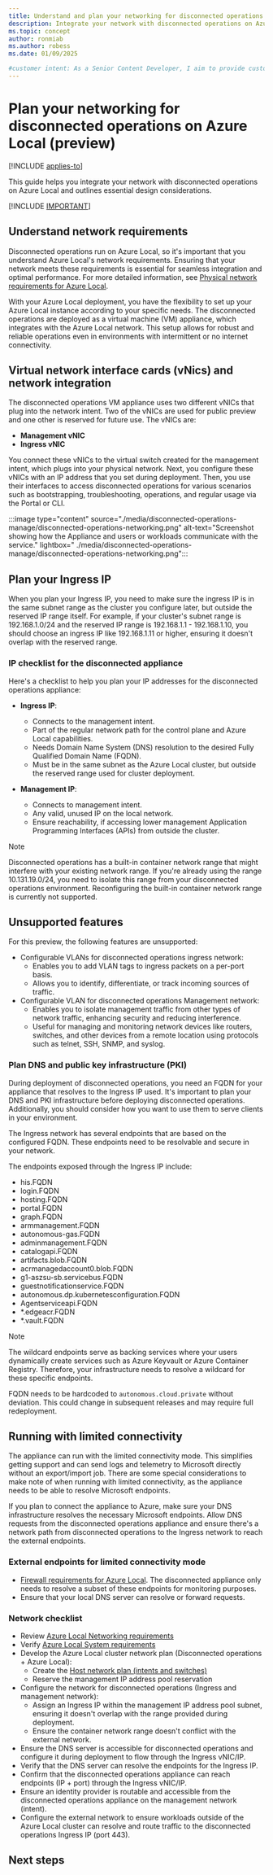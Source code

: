 ```yaml
---
title: Understand and plan your networking for disconnected operations on Azure Local (preview)
description: Integrate your network with disconnected operations on Azure Local (preview).
ms.topic: concept
author: ronmiab
ms.author: robess
ms.date: 01/09/2025

#customer intent: As a Senior Content Developer, I aim to provide customers with top-quality content to help them understand and plan their networking for Disconnected Operations on Azure Local.
---
```


# Plan your networking for disconnected operations on Azure Local (preview) 

[!INCLUDE [applies-to](../includes/release-2411-1-and-later.md)]

This guide helps you integrate your network with disconnected operations on Azure Local and outlines essential design considerations.  

[!INCLUDE [IMPORTANT](../includes/disconnected-operations-preview.md)]

## Understand network requirements  

Disconnected operations run on Azure Local, so it's important that you understand Azure Local's network requirements. Ensuring that your network meets these requirements is essential for seamless integration and optimal performance. For more detailed information, see [Physical network requirements for Azure Local](../concepts/physical-network-requirements.md).

With your Azure Local deployment, you have the flexibility to set up your Azure Local instance according to your specific needs. The disconnected operations are deployed as a virtual machine (VM) appliance, which integrates with the Azure Local network. This setup allows for robust and reliable operations even in environments with intermittent or no internet connectivity.

## Virtual network interface cards (vNics) and network integration

The disconnected operations VM appliance uses two different vNICs that plug into the network intent. Two of the vNICs are used for public preview and one other is reserved for future use. The vNICs are:

- **Management vNIC**  
- **Ingress vNIC**  

You connect these vNICs to the virtual switch created for the management intent, which plugs into your physical network. Next, you configure these vNICs with an IP address that you set during deployment. Then, you use their interfaces to access disconnected operations for various scenarios such as bootstrapping, troubleshooting, operations, and regular usage via the Portal or CLI.
  
:::image type="content" source="./media/disconnected-operations-manage/disconnected-operations-networking.png" alt-text="Screenshot showing how the Appliance and users or workloads communicate with the service." lightbox=" ./media/disconnected-operations-manage/disconnected-operations-networking.png":::

## Plan your Ingress IP  

When you plan your Ingress IP, you need to make sure the ingress IP is in the same subnet range as the cluster you configure later, but outside the reserved IP range itself. For example, if your cluster's subnet range is 192.168.1.0/24 and the reserved IP range is 192.168.1.1 - 192.168.1.10, you should choose an ingress IP like 192.168.1.11 or higher, ensuring it doesn't overlap with the reserved range.
  
### IP checklist for the disconnected appliance  

Here's a checklist to help you plan your IP addresses for the disconnected operations appliance:

- **Ingress IP**:
  - Connects to the management intent.
  - Part of the regular network path for the control plane and Azure Local capabilities.
  - Needs Domain Name System (DNS) resolution to the desired Fully Qualified Domain Name (FQDN).
  - Must be in the same subnet as the Azure Local cluster, but outside the reserved range used for cluster deployment.

- **Management IP**:
  - Connects to management intent.
  - Any valid, unused IP on the local network.
  - Ensure reachability, if accessing lower management Application Programming Interfaces (APIs) from outside the cluster.

> [!NOTE]
> Disconnected operations has a built-in container network range that might interfere with your existing network range. If you're already using the range 10.131.19.0/24, you need to isolate this range from your disconnected operations environment. Reconfiguring the built-in container network range is currently not supported.  

## Unsupported features  

For this preview, the following features are unsupported:  

- Configurable VLANs for disconnected operations ingress network:
    - Enables you to add VLAN tags to ingress packets on a per-port basis.
    - Allows you to identify, differentiate, or track incoming sources of traffic.  
- Configurable VLAN for disconnected operations Management network:
    - Enables you to isolate management traffic from other types of network traffic, enhancing security and reducing interference.
    - Useful for managing and monitoring network devices like routers, switches, and other devices from a remote location using protocols such as telnet, SSH, SNMP, and syslog.

### Plan DNS and public key infrastructure (PKI)  

During deployment of disconnected operations, you need an FQDN for your appliance that resolves to the Ingress IP used. It's important to plan your DNS and PKI infrastructure before deploying disconnected operations. Additionally, you should consider how you want to use them to serve clients in your environment.

The Ingress network has several endpoints that are based on the configured FQDN. These endpoints need to be resolvable and secure in your network.

The endpoints exposed through the Ingress IP include:

- his.FQDN  
- login.FQDN  
- hosting.FQDN  
- portal.FQDN  
- graph.FQDN  
- armmanagement.FQDN  
- autonomous-gas.FQDN  
- adminmanagement.FQDN  
- catalogapi.FQDN  
- artifacts.blob.FQDN  
- acrmanagedaccount0.blob.FQDN  
- g1-aszsu-sb.servicebus.FQDN  
- guestnotificationservice.FQDN  
- autonomous.dp.kubernetesconfiguration.FQDN  
- Agentserviceapi.FQDN  
- *.edgeacr.FQDN  
- *.vault.FQDN  

> [!NOTE]
> The wildcard endpoints serve as backing services where your users dynamically create services such as Azure Keyvault or Azure Container Registry. Therefore, your infrastructure needs to resolve a wildcard for these specific endpoints.
>
> FQDN needs to be hardcoded to `autonomous.cloud.private` without deviation. This could change in subsequent releases and may require full redeployment.

## Running with limited connectivity  

The appliance can run with the limited connectivity mode. This simplifies getting support and can send logs and telemetry to Microsoft directly without an export/import job. There are some special considerations to make note of when running with limited connectivity, as the appliance needs to be able to resolve Microsoft endpoints.

If you plan to connect the appliance to Azure, make sure your DNS infrastructure resolves the necessary Microsoft endpoints. Allow DNS requests from the disconnected operations appliance and ensure there's a network path from disconnected operations to the Ingress network to reach the external endpoints.

### External endpoints for limited connectivity mode

- [Firewall requirements for Azure Local](../concepts/firewall-requirements.md). The disconnected appliance only needs to resolve a subset of these endpoints for monitoring purposes.
- Ensure that your local DNS server can resolve or forward requests.

### Network checklist

- Review [Azure Local Networking requirements](../concepts/physical-network-requirements.md)
- Verify [Azure Local System requirements](../concepts/system-requirements.md)  
- Develop the Azure Local cluster network plan (Disconnected operations + Azure Local):  
  - Create the [Host network plan (intents and switches)](../concepts/host-network-requirements.md)  
  - Reserve the management IP address pool reservation
- Configure the network for disconnected operations (Ingress and management network):
  - Assign an Ingress IP within the management IP address pool subnet, ensuring it doesn't overlap with the range provided during deployment.  
  - Ensure the container network range doesn't conflict with the external network.
- Ensure the DNS server is accessible for disconnected operations and configure it during deployment to flow through the Ingress vNIC/IP.
- Verify that the DNS server can resolve the endpoints for the Ingress IP.
- Confirm that the disconnected operations appliance can reach endpoints (IP + port) through the Ingress vNIC/IP.
- Ensure an identity provider is routable and accessible from the disconnected operations appliance on the management network (intent).
- Configure the external network to ensure workloads outside of the Azure Local cluster can resolve and route traffic to the disconnected operations Ingress IP (port 443).

## Next steps